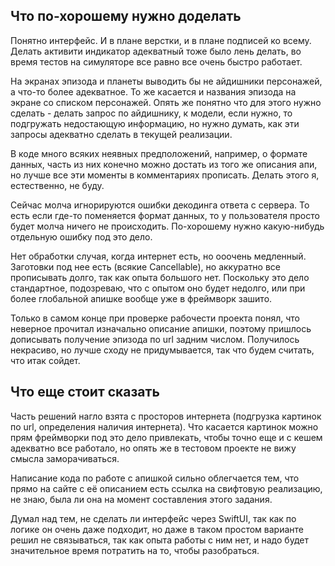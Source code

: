 ##  Что по-хорошему нужно доделать

Понятно интерфейс. И в плане верстки, и в плане подписей ко всему.
Делать активити индикатор адекватный тоже было лень делать,
во время тестов на симуляторе все равно все очень быстро работает.

На экранах эпизода и планеты выводить бы не айдишники персонажей,
а что-то более адекватное. То же касается и названия эпизода на экране со списком персонажей.
Опять же понятно что для этого нужно  сделать - делать запрос по айдишнику, к модели,
если нужно, то подгружать недостающую информацию, но нужно думать, как эти запросы адекватно сделать в текущей реализации.

В коде много всяких неявных предположений, например, о формате данных, часть из них
конечно можно достать из того же описания апи, но лучше все эти моменты в комментариях прописать.
Делать этого я, естественно, не буду.

Сейчас молча игнорируются ошибки декодинга ответа с сервера. То есть если где-то поменяется
формат данных, то у пользователя просто будет молча ничего не происходить. По-хорошему нужно какую-нибудь отдельную ошибку под это дело.

Нет обработки случая, когда интернет есть, но ооочень медленный. Заготовки под нее есть
(всякие Cancellable), но аккуратно все прописывать долго, так как опыта большого нет. Поскольку это дело
стандартное, подозреваю, что с опытом оно будет недолго, или при более глобальной апишке вообще уже в фреймворк зашито.

Только в самом конце при проверке рабочести проекта понял, что неверное прочитал изначально
описание апишки, поэтому пришлось дописывать получение эпизода по url задним числом.
Получилось некрасиво, но лучше сходу не придумывается, так что будем считать, что итак сойдет.

## Что еще стоит сказать
Часть решений нагло взята с просторов интернета (подгрузка картинок по url, определения наличия
интернета). Что касается картинок можно прям фреймворки под это дело привлекать, чтобы точно
еще и с кешем адекватно все работало, но опять же в тестовом проекте не вижу смысла заморачиваться.

Написание кода по работе с апишкой сильно облегчается тем, что прямо на сайте с её описанием
есть ссылка на свифтовую реализацию, не знаю, была ли она на момент составления этого задания.

Думал над тем, не сделать ли интерфейс через SwiftUI, так как по логике он очень даже подходит,
но даже в таком простом варианте решил не связываться, так как опыта работы с ним нет, и надо будет
значительное время потратить на то, чтобы разобраться.
